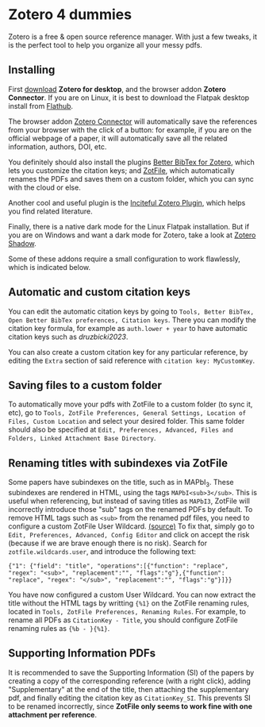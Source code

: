 # Zotero 4 dummies

Zotero is a free & open source reference manager. With just a few tweaks, it is the perfect tool to help you organize all your messy pdfs.

## Installing

First [download](https://www.zotero.org/download/) __Zotero for desktop__, and the browser addon __Zotero Connector__. If you are on Linux, it is best to download the Flatpak desktop install from [Flathub](https://flathub.org/apps/org.zotero.Zotero). 

The browser addon [Zotero Connector](https://www.zotero.org/download/) will automatically save the references from your browser with the click of a button: for example, if you are on the official webpage of a paper, it will automatically save all the related information, authors, DOI, etc.

You definitely should also install the plugins [Better BibTex for Zotero](https://retorque.re/zotero-better-bibtex/installation/index.html), which lets you customize the citation keys; and [ZotFile](http://zotfile.com/#how-to-install--set-up-zotfile), which automatically renames the PDFs and saves them on a custom folder, which you can sync with the cloud or else.

Another cool and useful plugin is the [Inciteful Zotero Plugin](https://github.com/inciteful-xyz/inciteful-zotero-plugin), which helps you find related literature.

Finally, there is a native dark mode for the Linux Flatpak installation. But if you are on Windows and want a dark mode for Zotero, take a look at [Zotero Shadow](https://github.com/pablogila/ZoteroShadow).

Some of these addons require a small configuration to work flawlessly, which is indicated below.

## Automatic and custom citation keys

You can edit the automatic citation keys by going to `Tools, Better BibTex, Open Better BibTex preferences, Citation keys`. There you can modify the citation key formula, for example as `auth.lower + year` to have automatic citation keys such as _druzbicki2023_.

You can also create a custom citation key for any particular reference, by editing the `Extra` section of said reference with `citation key: MyCustomKey`.

## Saving files to a custom folder

To automatically move your pdfs with ZotFile to a custom folder (to sync it, etc), go to `Tools, ZotFile Preferences, General Settings, Location of Files, Custom Location` and select your desired folder. This same folder should also be specified at `Edit, Preferences, Advanced, Files and Folders, Linked Attachment Base Directory`.

## Renaming titles with subindexes via ZotFile

Some papers have subindexes on the title, such as in MAPbI<sub>3</sub>. These subindexes are rendered in HTML, using the tags `MAPbI<sub>3</sub>`. This is useful when referencing, but instead of saving titles as `MAPbI3`, ZotFile will incorrectly introduce those "sub" tags on the renamed PDFs by default. To remove HTML tags such as `<sub>` from the renamed pdf files, you need to configure a custom ZotFile User Wildcard. [(source)](https://github.com/jlegewie/zotfile/issues/455)
To fix that, simply go to `Edit, Preferences, Advanced, Config Editor` and click on accept the risk (because if we are brave enough there is no risk). Search for `zotfile.wildcards.user`, and introduce the following text:
```
{"1": {"field": "title", "operations":[{"function": "replace", "regex": "<sub>", "replacement":"", "flags":"g"},{"function": "replace", "regex": "</sub>", "replacement":"", "flags":"g"}]}}
```
You have now configured a custom User Wildcard. You can now extract the title without the HTML tags by writting `{%1}` on the ZotFile renaming rules, located in `Tools, ZotFile Preferences, Renaming Rules`.
For example, to rename all PDFs as `CitationKey - Title`, you should configure ZotFile renaming rules as `{%b - }{%1}`.

## Supporting Information PDFs

It is recommended to save the Supporting Information (SI) of the papers by creating a copy of the corresponding reference (with a right click), adding "Supplementary" at the end of the title, then attaching the supplementary pdf, and finally editing the citation key as `CitationKey_SI`. This prevents SI to be renamed incorrectly, since __ZotFile only seems to work fine with one attachment per reference__.

